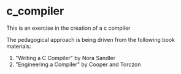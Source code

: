 # c_compiler
This is an exercise in the creation of a c compiler

The pedagogical approach is being driven from the following book materials:

1) "Writing a C Compiler" by Nora Sandler
2) "Engineering a Compiler" by Cooper and Torczon

